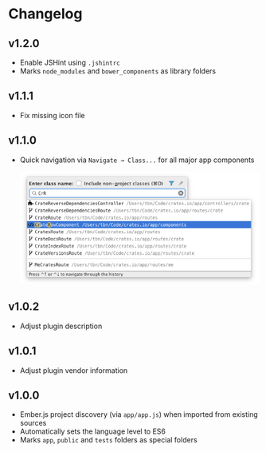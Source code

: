 
Changelog
===============================================================================


## v1.2.0

- Enable JSHint using `.jshintrc`
- Marks `node_modules` and `bower_components` as library folders


## v1.1.1

- Fix missing icon file


## v1.1.0

- Quick navigation via `Navigate → Class...` for all major app components

  ![Navigate → Class...](doc/goto-class.png)


## v1.0.2

- Adjust plugin description


## v1.0.1

- Adjust plugin vendor information


## v1.0.0

- Ember.js project discovery (via `app/app.js`) when imported from existing sources
- Automatically sets the language level to ES6
- Marks `app`, `public` and `tests` folders as special folders
